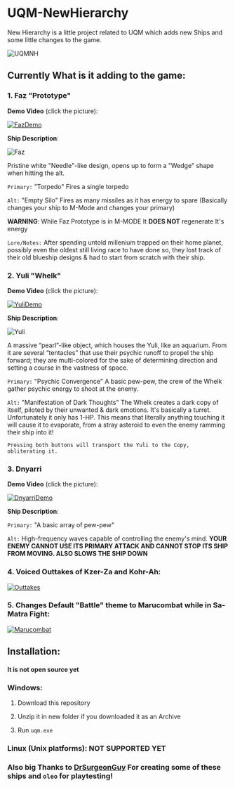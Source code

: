 # UQM-NewHierarchy
New Hierarchy is a little project related to UQM which adds new Ships and some little changes to the game.

![UQMNH](https://i.imgur.com/wWWTyvw.png)

## Currently What is it adding to the game:

### 1. Faz "Prototype"
**Demo Video** (click the picture):

[![FazDemo](https://i.imgur.com/T4njllT.png)](https://www.youtube.com/watch?v=oX9jl5FA490)


**Ship Description**:

![Faz](https://i.imgur.com/DWzl72N.png)

Pristine white "Needle"-like design, opens up to form a "Wedge" shape when hitting the alt.

``Primary:`` "Torpedo" Fires a single torpedo

``Alt:`` "Empty Silo" Fires as many missiles as it has energy to spare (Basically changes your ship to M-Mode and changes your primary)

**WARNING**:
While Faz Prototype is in M-MODE It **DOES NOT** regenerate It's energy

``Lore/Notes:`` After spending untold millenium trapped on their home planet, possibly even the oldest still living race to have done so, they lost track of their old blueship designs & had to start from scratch with their ship.


### 2. Yuli "Whelk"
**Demo Video** (click the picture):

[![YuliDemo](https://i.imgur.com/D4Nf8mV.png)](https://www.youtube.com/watch?v=fwcjyrMSxmM)

**Ship Description**:

![Yuli](https://i.imgur.com/U7h3aUm.png)

A massive “pearl”-like object, which houses the Yuli, like an aquarium. From it are several “tentacles” that use their psychic runoff to propel the ship forward; they are multi-colored for the sake of determining direction and setting a course in the vastness of space.

``Primary:`` "Psychic Convergence" A basic pew-pew, the crew of the Whelk gather psychic energy to shoot at the enemy.

``Alt:`` "Manifestation of Dark Thoughts" The Whelk creates a dark copy of itself, piloted by their unwanted & dark emotions. It's basically a turret. Unfortunately it only has 1-HP. This means that literally anything touching it will cause it to evaporate, from a stray asteroid to even the enemy ramming their ship into it!

``Pressing both buttons will transport the Yuli to the Copy, obliterating it.``

### 3. Dnyarri
**Demo Video** (click the picture):

[![DnyarriDemo](https://i.imgur.com/zLbpMcI.png)](https://www.youtube.com/watch?v=RLRc-Bo0vv4)

**Ship Description**:

``Primary:`` "A basic array of pew-pew"

``Alt:`` High-frequency waves capable of controlling the enemy's mind.
**YOUR ENEMY CANNOT USE ITS PRIMARY ATTACK AND CANNOT STOP ITS SHIP FROM MOVING. ALSO SLOWS THE SHIP DOWN**

### 4. Voiced Outtakes of Kzer-Za and Kohr-Ah:

[![Outtakes](https://i.imgur.com/vFEP7qm.png)](https://www.youtube.com/watch?v=xts0DnoyWt0)

### 5. Changes Default "Battle" theme to Marucombat while in Sa-Matra Fight:

[![Marucombat](https://i.imgur.com/diaS8Od.png)](https://www.youtube.com/watch?v=RpzPxr5i6ZA)




## Installation:
#### It is not open source yet

### Windows:
  1. Download this repository

  2. Unzip it in new folder if you downloaded it as an Archive

  3. Run ``uqm.exe``

### Linux (Unix platforms): NOT SUPPORTED YET

### Also big Thanks to [DrSurgeonGuy](https://www.reddit.com/user/DrSurgeonGuy/) For creating some of these ships and ``oleo`` for playtesting!
